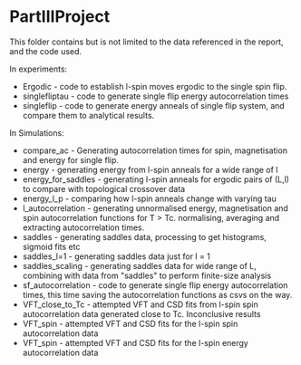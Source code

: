 # PartIIIProject
 This folder contains but is not limited to the data referenced in the report, and the code used.


 In experiments:
- Ergodic - code to establish l-spin moves ergodic to the single spin flip.
- singlefliptau - code to generate single flip energy autocorrelation times
- singleflip - code to generate energy anneals of single flip system, and compare them to analytical results.

 In Simulations:
-  compare_ac - Generating autocorrelation times for spin, magnetisation and energy for single flip.
-  energy - generating energy from l-spin anneals for a wide range of l
- energy_for_saddles - generating l-spin anneals for ergodic pairs of (L,l) to compare with topological crossover data
- energy_l_p - comparing how l-spin anneals change with varying tau
- l_autocorrelation - generating unnormalised energy, magnetisation and spin autocorrelation functions for T > Tc. normalising, averaging and extracting autocorrelation times.
- saddles - generating saddles data, processing to get histograms, sigmoid fits etc
- saddles_l=1 - generating saddles data just for l = 1
- saddles_scaling - generating saddles data for wide range of L, combining with data from "saddles" to perform finite-size analysis 
- sf_autocorrelation - code to generate single flip energy autocorrelation times, this time saving the autocorrelation functions as csvs on the way.
- VFT_close_to_Tc - attempted VFT and CSD fits from l-spin spin autocorrelation data generated close to Tc. Inconclusive results
- VFT_spin - attempted VFT and CSD fits for the l-spin spin autocorrelation data
- VFT_spin - attempted VFT and CSD fits for the l-spin energy autocorrelation data



